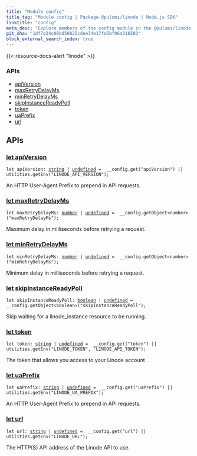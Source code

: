 ```yaml
---
title: "Module config"
title_tag: "Module config | Package @pulumi/linode | Node.js SDK"
linktitle: "config"
meta_desc: "Explore members of the config module in the @pulumi/linode package."
git_sha: "1df7e34c08bd50825cdee34e17fe5bf06a316503"
block_external_search_index: true
---
```


<!-- WARNING: this page was generated by a tool. Do not edit it by hand. -->
<!-- To change it, please see https://github.com/pulumi/docs/tree/master/tools/tscdocgen. -->

{{< resource-docs-alert "linode" >}}






<h3>APIs</h3>
<ul class="api">
    <li><a href="#apiVersion"><span class="symbol api"></span>apiVersion</a></li>
    <li><a href="#maxRetryDelayMs"><span class="symbol api"></span>maxRetryDelayMs</a></li>
    <li><a href="#minRetryDelayMs"><span class="symbol api"></span>minRetryDelayMs</a></li>
    <li><a href="#skipInstanceReadyPoll"><span class="symbol api"></span>skipInstanceReadyPoll</a></li>
    <li><a href="#token"><span class="symbol api"></span>token</a></li>
    <li><a href="#uaPrefix"><span class="symbol api"></span>uaPrefix</a></li>
    <li><a href="#url"><span class="symbol api"></span>url</a></li>
</ul>




<h2 id="apis">APIs</h2>
<h3 class="pdoc-module-header" id="apiVersion" data-link-title="apiVersion">
    <a href="https://github.com/pulumi/pulumi-linode/blob/1df7e34c08bd50825cdee34e17fe5bf06a316503/sdk/nodejs/config/vars.ts#L12">
        let <strong>apiVersion</strong>
    </a>
</h3>

<pre class="highlight"><code><span class='kd'>let</span> apiVersion: <span class='kd'><a href='https://developer.mozilla.org/en-US/docs/Web/JavaScript/Reference/Global_Objects/String'>string</a></span> | <span class='kd'><a href='https://developer.mozilla.org/en-US/docs/Web/JavaScript/Reference/Global_Objects/undefined'>undefined</a></span> = <span class='s2'> __config.get(&#34;apiVersion&#34;) || utilities.getEnv(&#34;LINODE_API_VERSION&#34;)</span>;</code></pre>

An HTTP User-Agent Prefix to prepend in API requests.

<h3 class="pdoc-module-header" id="maxRetryDelayMs" data-link-title="maxRetryDelayMs">
    <a href="https://github.com/pulumi/pulumi-linode/blob/1df7e34c08bd50825cdee34e17fe5bf06a316503/sdk/nodejs/config/vars.ts#L16">
        let <strong>maxRetryDelayMs</strong>
    </a>
</h3>

<pre class="highlight"><code><span class='kd'>let</span> maxRetryDelayMs: <span class='kd'><a href='https://developer.mozilla.org/en-US/docs/Web/JavaScript/Reference/Global_Objects/Number'>number</a></span> | <span class='kd'><a href='https://developer.mozilla.org/en-US/docs/Web/JavaScript/Reference/Global_Objects/undefined'>undefined</a></span> = <span class='s2'> __config.getObject&lt;number&gt;(&#34;maxRetryDelayMs&#34;)</span>;</code></pre>

Maximum delay in milliseconds before retrying a request.

<h3 class="pdoc-module-header" id="minRetryDelayMs" data-link-title="minRetryDelayMs">
    <a href="https://github.com/pulumi/pulumi-linode/blob/1df7e34c08bd50825cdee34e17fe5bf06a316503/sdk/nodejs/config/vars.ts#L20">
        let <strong>minRetryDelayMs</strong>
    </a>
</h3>

<pre class="highlight"><code><span class='kd'>let</span> minRetryDelayMs: <span class='kd'><a href='https://developer.mozilla.org/en-US/docs/Web/JavaScript/Reference/Global_Objects/Number'>number</a></span> | <span class='kd'><a href='https://developer.mozilla.org/en-US/docs/Web/JavaScript/Reference/Global_Objects/undefined'>undefined</a></span> = <span class='s2'> __config.getObject&lt;number&gt;(&#34;minRetryDelayMs&#34;)</span>;</code></pre>

Minimum delay in milliseconds before retrying a request.

<h3 class="pdoc-module-header" id="skipInstanceReadyPoll" data-link-title="skipInstanceReadyPoll">
    <a href="https://github.com/pulumi/pulumi-linode/blob/1df7e34c08bd50825cdee34e17fe5bf06a316503/sdk/nodejs/config/vars.ts#L24">
        let <strong>skipInstanceReadyPoll</strong>
    </a>
</h3>

<pre class="highlight"><code><span class='kd'>let</span> skipInstanceReadyPoll: <span class='kd'><a href='https://developer.mozilla.org/en-US/docs/Web/JavaScript/Reference/Global_Objects/Boolean'>boolean</a></span> | <span class='kd'><a href='https://developer.mozilla.org/en-US/docs/Web/JavaScript/Reference/Global_Objects/undefined'>undefined</a></span> = <span class='s2'> __config.getObject&lt;boolean&gt;(&#34;skipInstanceReadyPoll&#34;)</span>;</code></pre>

Skip waiting for a linode_instance resource to be running.

<h3 class="pdoc-module-header" id="token" data-link-title="token">
    <a href="https://github.com/pulumi/pulumi-linode/blob/1df7e34c08bd50825cdee34e17fe5bf06a316503/sdk/nodejs/config/vars.ts#L28">
        let <strong>token</strong>
    </a>
</h3>

<pre class="highlight"><code><span class='kd'>let</span> token: <span class='kd'><a href='https://developer.mozilla.org/en-US/docs/Web/JavaScript/Reference/Global_Objects/String'>string</a></span> | <span class='kd'><a href='https://developer.mozilla.org/en-US/docs/Web/JavaScript/Reference/Global_Objects/undefined'>undefined</a></span> = <span class='s2'> __config.get(&#34;token&#34;) || utilities.getEnv(&#34;LINODE_TOKEN&#34;, &#34;LINODE_API_TOKEN&#34;)</span>;</code></pre>

The token that allows you access to your Linode account

<h3 class="pdoc-module-header" id="uaPrefix" data-link-title="uaPrefix">
    <a href="https://github.com/pulumi/pulumi-linode/blob/1df7e34c08bd50825cdee34e17fe5bf06a316503/sdk/nodejs/config/vars.ts#L32">
        let <strong>uaPrefix</strong>
    </a>
</h3>

<pre class="highlight"><code><span class='kd'>let</span> uaPrefix: <span class='kd'><a href='https://developer.mozilla.org/en-US/docs/Web/JavaScript/Reference/Global_Objects/String'>string</a></span> | <span class='kd'><a href='https://developer.mozilla.org/en-US/docs/Web/JavaScript/Reference/Global_Objects/undefined'>undefined</a></span> = <span class='s2'> __config.get(&#34;uaPrefix&#34;) || utilities.getEnv(&#34;LINODE_UA_PREFIX&#34;)</span>;</code></pre>

An HTTP User-Agent Prefix to prepend in API requests.

<h3 class="pdoc-module-header" id="url" data-link-title="url">
    <a href="https://github.com/pulumi/pulumi-linode/blob/1df7e34c08bd50825cdee34e17fe5bf06a316503/sdk/nodejs/config/vars.ts#L36">
        let <strong>url</strong>
    </a>
</h3>

<pre class="highlight"><code><span class='kd'>let</span> url: <span class='kd'><a href='https://developer.mozilla.org/en-US/docs/Web/JavaScript/Reference/Global_Objects/String'>string</a></span> | <span class='kd'><a href='https://developer.mozilla.org/en-US/docs/Web/JavaScript/Reference/Global_Objects/undefined'>undefined</a></span> = <span class='s2'> __config.get(&#34;url&#34;) || utilities.getEnv(&#34;LINODE_URL&#34;)</span>;</code></pre>

The HTTP(S) API address of the Linode API to use.

